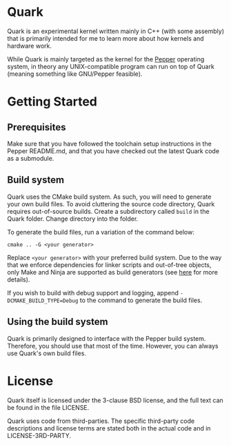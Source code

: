 # Quark
Quark is an experimental kernel written mainly in C++ (with some assembly) that is primarily intended for me to learn more about how kernels and hardware work.

While Quark is mainly targeted as the kernel for the [Pepper](https://github.com/PoisonNinja/Pepper) operating system, in theory any UNIX-compatible program can run on top of Quark (meaning something like GNU/Pepper feasible).

# Getting Started
## Prerequisites
Make sure that you have followed the toolchain setup instructions in the Pepper README.md, and that you have checked out the latest Quark code as a submodule.

## Build system
Quark uses the CMake build system. As such, you will need to generate your own build files. To avoid cluttering the source code directory, Quark requires out-of-source builds. Create a subdirectory called `build` in the Quark folder. Change directory into the folder.

To generate the build files, run a variation of the command below:
```
cmake .. -G <your generator>
```

Replace `<your generator>` with your preferred build system. Due to the way that we enforce dependencies for linker scripts and out-of-tree objects, only Make and Ninja are supported as build generators (see [here](https://cmake.org/gitweb?p=cmake.git;a=blob;f=Tests/BuildDepends/CMakeLists.txt;h=39a5131fed09be30e935a68c9c4008390fa6fe1e;hb=c4b0e96c37b1d030bf63bc9cf005a50329e7e71c#l37) for more details).

If you wish to build with debug support and logging, append `-DCMAKE_BUILD_TYPE=Debug` to the command to generate the build files.

## Using the build system
Quark is primarily designed to interface with the Pepper build system. Therefore, you should use that most of the time. However, you can always use Quark's own build files.

# License
Quark itself is licensed under the 3-clause BSD license, and the full text can be found in the file LICENSE.

Quark uses code from third-parties. The specific third-party code descriptions and license terms are stated both in the actual code and in LICENSE-3RD-PARTY.
